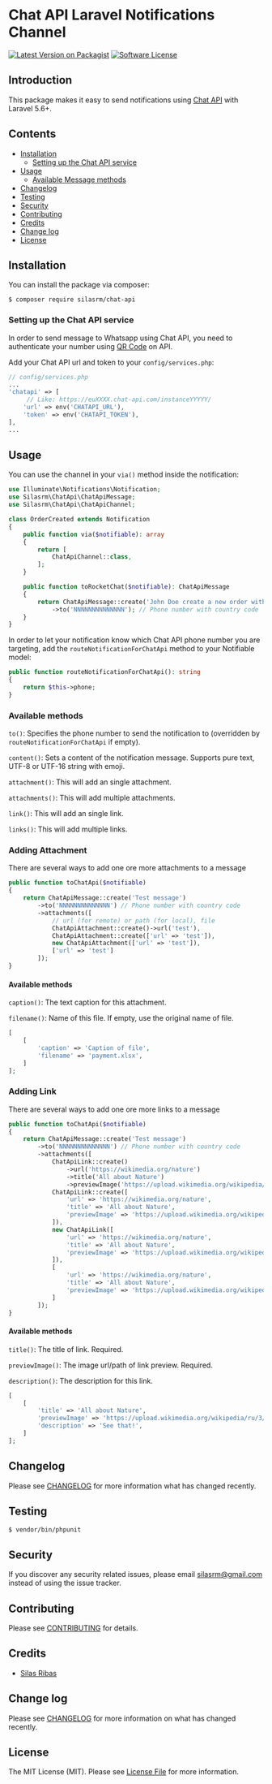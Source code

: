 # Chat API Laravel Notifications Channel

[![Latest Version on Packagist](https://img.shields.io/packagist/v/laravel-notification-channels/rocket-chat.svg?style=flat-square)](https://packagist.org/packages/laravel-notification-channels/rocket-chat)
[![Software License](https://img.shields.io/badge/license-MIT-brightgreen.svg?style=flat-square)](LICENSE.md)

## Introduction

This package makes it easy to send notifications using [Chat API](https://chat-api.com/) with Laravel 5.6+. 

## Contents

- [Installation](#installation)
	- [Setting up the Chat API service](#setting-up-the-chat-api-service)
- [Usage](#usage)
	- [Available Message methods](#available-message-methods)
- [Changelog](#changelog)
- [Testing](#testing)
- [Security](#security)
- [Contributing](#contributing)
- [Credits](#credits)
- [Change log](#changelog)
- [License](#license)

## Installation

You can install the package via composer:

```shell script
$ composer require silasrm/chat-api
```

### Setting up the Chat API service

In order to send message to Whatsapp using Chat API, you need to authenticate your number using [QR Code](https://chat-api.com/en/sdk/php.html#/instance/getQRCode) on API.

Add your Chat API url and token to your `config/services.php`:

```php
// config/services.php
...
'chatapi' => [
     // Like: https://euXXXX.chat-api.com/instanceYYYYY/
    'url' => env('CHATAPI_URL'),
    'token' => env('CHATAPI_TOKEN'),
],
...
```

## Usage

You can use the channel in your `via()` method inside the notification:

```php
use Illuminate\Notifications\Notification;
use Silasrm\ChatApi\ChatApiMessage;
use Silasrm\ChatApi\ChatApiChannel;

class OrderCreated extends Notification
{
    public function via($notifiable): array
    {
        return [
            ChatApiChannel::class,
        ];
    }

    public function toRocketChat($notifiable): ChatApiMessage
    {
        return ChatApiMessage::create('John Doe create a new order with value US$ 50.0')
            ->to('NNNNNNNNNNNNNN'); // Phone number with country code
    }
}
```

In order to let your notification know which Chat API phone number you are targeting, add the `routeNotificationForChatApi` method to your Notifiable model:

```php
public function routeNotificationForChatApi(): string
{
    return $this->phone;
}
```

### Available methods

`to()`: Specifies the phone number to send the notification to (overridden by `routeNotificationForChatApi` if empty).

`content()`: Sets a content of the notification message. Supports pure text, UTF-8 or UTF-16 string with emoji.

`attachment()`: This will add an single attachment.

`attachments()`: This will add multiple attachments.

`link()`: This will add an single link.

`links()`: This will add multiple links.

### Adding Attachment

There are several ways to add one ore more attachments to a message

```php
public function toChatApi($notifiable)
{
    return ChatApiMessage::create('Test message')
        ->to('NNNNNNNNNNNNNN') // Phone number with country code
        ->attachments([
            // url (for remote) or path (for local), file
            ChatApiAttachment::create()->url('test'),
            ChatApiAttachment::create(['url' => 'test']),
            new ChatApiAttachment(['url' => 'test']),
            ['url' => 'test']
        ]);
}
```

#### Available methods

`caption()`: The text caption for this attachment.

`filename()`: Name of this file. If empty, use the original name of file.

```php
[
    [
        'caption' => 'Caption of file',
        'filename' => 'payment.xlsx',
    ]
];   
```

### Adding Link

There are several ways to add one ore more links to a message

```php
public function toChatApi($notifiable)
{
    return ChatApiMessage::create('Test message')
        ->to('NNNNNNNNNNNNNN') // Phone number with country code
        ->attachments([
            ChatApiLink::create()
                ->url('https://wikimedia.org/nature')
                ->title('All about Nature')
                ->previewImage('https://upload.wikimedia.org/wikipedia/ru/3/33/NatureCover2001.jpg'),
            ChatApiLink::create([
                'url' => 'https://wikimedia.org/nature',
                'title' => 'All about Nature',
                'previewImage' => 'https://upload.wikimedia.org/wikipedia/ru/3/33/NatureCover2001.jpg',
            ]),
            new ChatApiLink([
                'url' => 'https://wikimedia.org/nature',
                'title' => 'All about Nature',
                'previewImage' => 'https://upload.wikimedia.org/wikipedia/ru/3/33/NatureCover2001.jpg',
            ]),
            [
                'url' => 'https://wikimedia.org/nature',
                'title' => 'All about Nature',
                'previewImage' => 'https://upload.wikimedia.org/wikipedia/ru/3/33/NatureCover2001.jpg',
            ]
        ]);
}
```

#### Available methods

`title()`: The title of link. Required.

`previewImage()`: The image url/path of link preview. Required.

`description()`: The description for this link.

```php
[
    [
        'title' => 'All about Nature',
        'previewImage' => 'https://upload.wikimedia.org/wikipedia/ru/3/33/NatureCover2001.jpg',
        'description' => 'See that!',
    ]
];   
```

## Changelog

Please see [CHANGELOG](CHANGELOG.md) for more information what has changed recently.

## Testing

```shell script
$ vendor/bin/phpunit
```

## Security

If you discover any security related issues, please email silasrm@gmail.com instead of using the issue tracker.

## Contributing

Please see [CONTRIBUTING](CONTRIBUTING.md) for details.

## Credits

- [Silas Ribas]

## Change log

Please see [CHANGELOG](CHANGELOG.md) for more information on what has changed recently.

## License

The MIT License (MIT). Please see [License File](LICENSE.md) for more information.

[Silas Ribas]: http://silasribas.com.br
